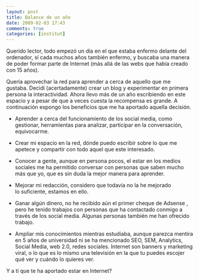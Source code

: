 ```yaml
---
layout: post
title: Balance de un año
date: 2009-02-03 17:43
comments: true
categories: [institut]
---
```

Querido lector, todo empezó un día en el que estaba enfermo delante del ordenador,  sí cada muchos años también enfermo, y buscaba una manera de poder  formar parte de Internet (más allá de las webs que  había creado con 15 años).

Quería aprovechar la red para aprender a cerca de aquello que me  gustaba. Decidí (acertadamente) crear un blog y experimentar en primera  persona la interactividad. Ahora llevo más de un año escribiendo en este  espacio y a pesar de que a veces cuesta la recompensa es grande. A  continuación expongo los beneficios que me ha aportado aquella decisión.

- Aprender a cerca del funcionamiento de los social media, como  gestionar, herramientas para analizar, participar en la conversación,  equivocarme.

- Crear mi espacio en la red, dónde puedo escribir sobre lo que me  apetece y compartir con todo aquel que este interesado.

- Conocer a gente, aunque en persona pocos, el estar en los medios  sociales me ha permitido conversar con personas que saben mucho más que  yo, que es sin duda la mejor manera para aprender.

- Mejorar mi redacción, considero que todavía no la he mejorado  lo suficiente, estamos en ello.

- Ganar algún dinero, no he recibido aún el primer cheque de Adsense  , pero he tenido trabajos con personas que  ha contactado conmigo a través de los social media. Algunas personas  también me han ofrecido trabajo.

- Ampliar mis conocimientos mientras estudiaba, aunque parezca  mentira en 5 años de universidad ni se ha mencionado SEO, SEM,  Analytics, Social Media, web 2.0, redes sociales. Internet son banners y  marketing viral, o lo que es lo mismo una televisión en la que tu  puedes escojer qué ver y cuándo lo quieres ver.

Y a tí que te ha aportado estar en Internet?
